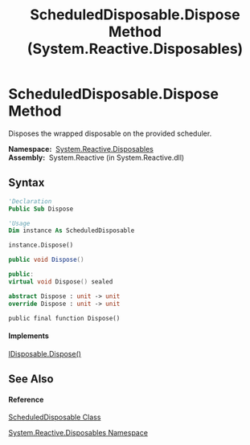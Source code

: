 ﻿---
title: ScheduledDisposable.Dispose Method  (System.Reactive.Disposables)
TOCTitle: Dispose Method
ms:assetid: M:System.Reactive.Disposables.ScheduledDisposable.Dispose
ms:mtpsurl: https://msdn.microsoft.com/en-us/library/system.reactive.disposables.scheduleddisposable.dispose(v=VS.103)
ms:contentKeyID: 36069089
ms.date: 06/28/2011
mtps_version: v=VS.103
f1_keywords:
- System.Reactive.Disposables.ScheduledDisposable.Dispose
dev_langs:
- CSharp
- JScript
- VB
- FSharp
- c++
---

# ScheduledDisposable.Dispose Method

Disposes the wrapped disposable on the provided scheduler.

**Namespace:**  [System.Reactive.Disposables](hh229090\(v=vs.103\).md)  
**Assembly:**  System.Reactive (in System.Reactive.dll)

## Syntax

``` vb
'Declaration
Public Sub Dispose
```

``` vb
'Usage
Dim instance As ScheduledDisposable

instance.Dispose()
```

``` csharp
public void Dispose()
```

``` c++
public:
virtual void Dispose() sealed
```

``` fsharp
abstract Dispose : unit -> unit 
override Dispose : unit -> unit 
```

``` jscript
public final function Dispose()
```

#### Implements

[IDisposable.Dispose()](https://msdn.microsoft.com/en-us/library/es4s3w1d)  

## See Also

#### Reference

[ScheduledDisposable Class](hh229366\(v=vs.103\).md)

[System.Reactive.Disposables Namespace](hh229090\(v=vs.103\).md)

